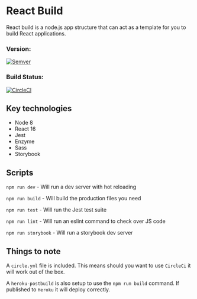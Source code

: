 # React Build

React build is a node.js app structure that can act as a template for you to build React applications.

### Version:
[![Semver](http://img.shields.io/SemVer/0.0.1.png)](http://semver.org/spec/v0.0.1.html)

### Build Status:
[![CircleCI](https://circleci.com/gh/StefanMcCready/react-build.svg?style=svg)](https://circleci.com/gh/StefanMcCready/react-build)

## Key technologies

* Node 8
* React 16
* Jest
* Enzyme
* Sass
* Storybook

## Scripts

`npm run dev` - Will run a dev server with hot reloading

`npm run build` - Will build the production files you need

`npm run test` - Will run the Jest test suite

`npm run lint` - Will run an eslint command to check over JS code

`npm run storybook` - Will run a storybook dev server

## Things to note

A `circle.yml` file is included. This means should you want to use `CircleCi` it will work out of the box.

A `heroku-postbuild` is also setup to use the `npm run build` command. If published to `Heroku` it will deploy correctly.

